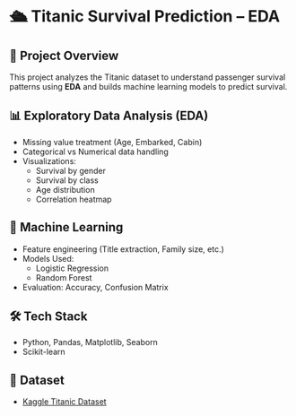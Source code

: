 # 🛳️ Titanic Survival Prediction – EDA 

## 📌 Project Overview
This project analyzes the Titanic dataset to understand passenger survival patterns using **EDA** and builds machine learning models to predict survival.

## 📊 Exploratory Data Analysis (EDA)
- Missing value treatment (Age, Embarked, Cabin)
- Categorical vs Numerical data handling
- Visualizations:
  - Survival by gender
  - Survival by class
  - Age distribution
  - Correlation heatmap

## 🤖 Machine Learning
- Feature engineering (Title extraction, Family size, etc.)
- Models Used:
  - Logistic Regression
  - Random Forest
- Evaluation: Accuracy, Confusion Matrix

## 🛠️ Tech Stack
- Python, Pandas, Matplotlib, Seaborn
- Scikit-learn

## 🧠 Dataset
- [Kaggle Titanic Dataset](https://www.kaggle.com/competitions/titanic/data)

